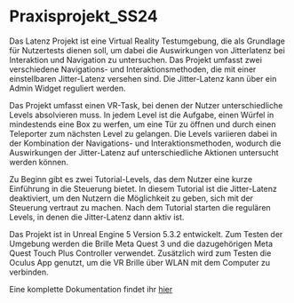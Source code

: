 # Praxisprojekt_SS24

Das Latenz Projekt ist eine Virtual Reality Testumgebung, die als Grundlage für Nutzertests dienen soll, um dabei die Auswirkungen von Jitterlatenz bei Interaktion und Navigation zu untersuchen. Das Projekt umfasst zwei verschiedene Navigations- und Interaktionsmethoden, die mit einer einstellbaren Jitter-Latenz versehen sind. Die Jitter-Latenz kann über ein Admin Widget reguliert werden.


Das Projekt umfasst einen VR-Task, bei denen der Nutzer unterschiedliche Levels absolvieren muss. In jedem Level ist die Aufgabe, einen Würfel in mindestends eine Box zu werfen, um eine Tür zu öffnen und durch einen Teleporter zum nächsten Level zu gelangen. Die Levels variieren dabei in der Kombination der Navigations- und Interaktionsmethoden, wodurch die Auswirkungen der Jitter-Latenz auf unterschiedliche Aktionen untersucht werden können.


Zu Beginn gibt es zwei Tutorial-Levels, das dem Nutzer eine kurze Einführung in die Steuerung bietet. In diesem Tutorial ist die Jitter-Latenz deaktiviert, um den Nutzern die Möglichkeit zu geben, sich mit der Steuerung vertraut zu machen. Nach dem Tutorial starten die regulären Levels, in denen die Jitter-Latenz dann aktiv ist.


Das Projekt ist in Unreal Engine 5 Version 5.3.2 entwickelt. Zum Testen der Umgebung werden die Brille Meta Quest 3 und die dazugehörigen Meta Quest Touch Plus Controller verwendet. Zusätzlich wird zum Testen die Oculus App genutzt, um die VR Brille über WLAN mit dem Computer zu verbinden.

Eine komplette Dokumentation findet ihr [hier](Dokumentation_LatenzProjekt.pdf)
